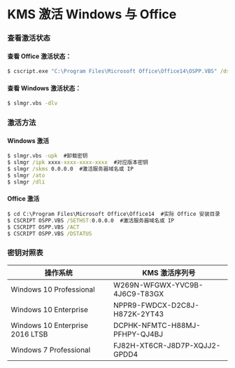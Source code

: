 # KMS 激活 Windows 与 Office

### 查看激活状态
#### 查看 Office 激活状态：
```cmd
$ cscript.exe "C:\Program Files\Microsoft Office\Office14\OSPP.VBS" /dstatus
```
#### 查看 Windows 激活状态：
```cmd
$ slmgr.vbs -dlv
```
### 激活方法
#### Windows 激活
```cmd
$ slmgr.vbs -upk  #卸载密钥
$ slmgr /ipk xxxx-xxxx-xxxx-xxxx  #对应版本密钥
$ slmgr /skms 0.0.0.0  #激活服务器域名或 IP
$ slmgr /ato
$ slmgr /dli
```
#### Office 激活
```cmd
$ cd C:\Program Files\Microsoft Office\Office14  #实际 Office 安装目录
$ CSCRIPT OSPP.VBS /SETHST:0.0.0.0  #激活服务器域名或 IP
$ CSCRIPT OSPP.VBS /ACT
$ CSCRIPT OSPP.VBS /DSTATUS
```
### 密钥对照表

| 操作系统 | KMS 激活序列号 |
| --- | --- |
| Windows 10 Professional | W269N-WFGWX-YVC9B-4J6C9-T83GX |
| Windows 10 Enterprise | NPPR9-FWDCX-D2C8J-H872K-2YT43 |
| Windows 10 Enterprise 2016 LTSB | DCPHK-NFMTC-H88MJ-PFHPY-QJ4BJ |
| Windows 7 Professional | FJ82H-XT6CR-J8D7P-XQJJ2-GPDD4 |
